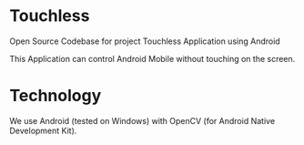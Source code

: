 Touchless
=========

Open Source Codebase for project Touchless Application using Android

This Application can control Android Mobile without touching on the screen.

Technology
=========

We use Android (tested on Windows) with OpenCV (for Android Native Development Kit).